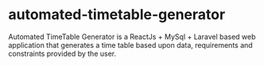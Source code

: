 # automated-timetable-generator
Automated TimeTable Generator is a ReactJs + MySql + Laravel based web application that generates a time table based upon data, requirements and constraints provided by the user.
